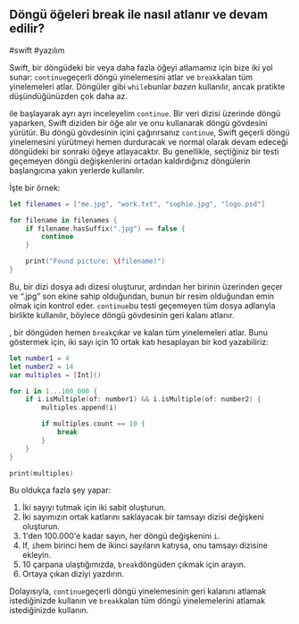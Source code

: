 ##  Döngü öğeleri break ile nasıl atlanır ve devam edilir?

#swift #yazılım 

  
Swift, bir döngüdeki bir veya daha fazla öğeyi atlamamız için bize iki yol sunar: `continue`geçerli döngü yinelemesini atlar ve `break`kalan tüm yinelemeleri atlar. Döngüler gibi `while`bunlar _bazen_ kullanılır, ancak pratikte düşündüğünüzden çok daha az.

ile başlayarak ayrı ayrı inceleyelim `continue`. Bir veri dizisi üzerinde döngü yaparken, Swift diziden bir öğe alır ve onu kullanarak döngü gövdesini yürütür. Bu döngü gövdesinin içini çağırırsanız `continue`, Swift geçerli döngü yinelemesini yürütmeyi hemen durduracak ve normal olarak devam edeceği döngüdeki bir sonraki öğeye atlayacaktır. Bu genellikle, seçtiğiniz bir testi geçemeyen döngü değişkenlerini ortadan kaldırdığınız döngülerin başlangıcına yakın yerlerde kullanılır.

İşte bir örnek:

```swift
let filenames = ["me.jpg", "work.txt", "sophie.jpg", "logo.psd"]

for filename in filenames {
    if filename.hasSuffix(".jpg") == false {
        continue
    }

    print("Found picture: \(filename)")
}
```

Bu, bir dizi dosya adı dizesi oluşturur, ardından her birinin üzerinden geçer ve “.jpg” son ekine sahip olduğundan, bunun bir resim olduğundan emin olmak için kontrol eder. `continue`bu testi geçemeyen tüm dosya adlarıyla birlikte kullanılır, böylece döngü gövdesinin geri kalanı atlanır.

, bir döngüden hemen `break`çıkar ve kalan tüm yinelemeleri atlar. Bunu göstermek için, iki sayı için 10 ortak katı hesaplayan bir kod yazabiliriz:

```swift
let number1 = 4
let number2 = 14
var multiples = [Int]()

for i in 1...100_000 {
    if i.isMultiple(of: number1) && i.isMultiple(of: number2) {
        multiples.append(i)

        if multiples.count == 10 {
            break
        }
    }
}

print(multiples)
```

Bu oldukça fazla şey yapar:

1.  İki sayıyı tutmak için iki sabit oluşturun.
2.  İki sayımızın ortak katlarını saklayacak bir tamsayı dizisi değişkeni oluşturun.
3.  1'den 100.000'e kadar sayın, her döngü değişkenini `i`.
4.  If, `i`hem birinci hem de ikinci sayıların katıysa, onu tamsayı dizisine ekleyin.
5.  10 çarpana ulaştığımızda, `break`döngüden çıkmak için arayın.
6.  Ortaya çıkan diziyi yazdırın.

Dolayısıyla, `continue`geçerli döngü yinelemesinin geri kalanını atlamak istediğinizde kullanın ve `break`kalan tüm döngü yinelemelerini atlamak istediğinizde kullanın.